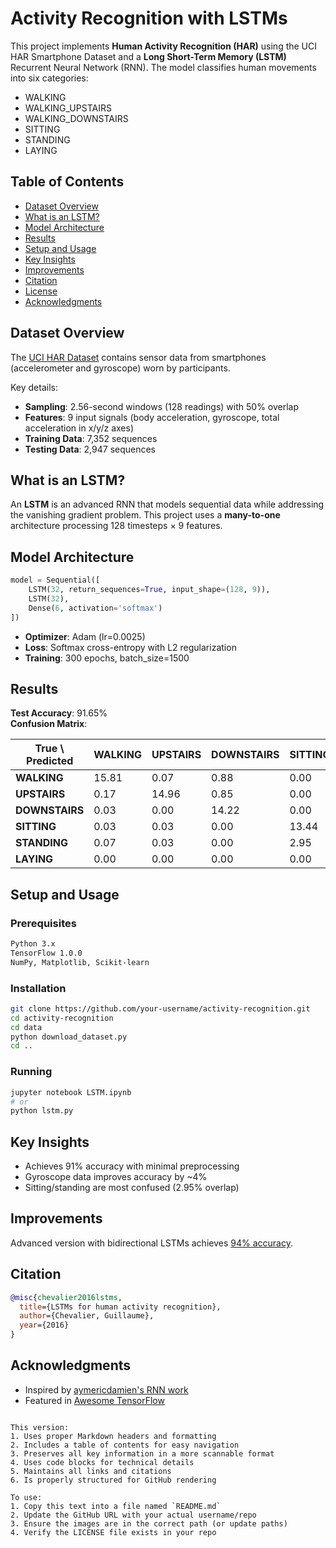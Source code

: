 
# Activity Recognition with LSTMs

This project implements **Human Activity Recognition (HAR)** using the UCI HAR Smartphone Dataset and a **Long Short-Term Memory (LSTM)** Recurrent Neural Network (RNN). The model classifies human movements into six categories:

- WALKING
- WALKING_UPSTAIRS
- WALKING_DOWNSTAIRS
- SITTING
- STANDING
- LAYING

## Table of Contents
- [Dataset Overview](#dataset-overview)
- [What is an LSTM?](#what-is-an-lstm)
- [Model Architecture](#model-architecture)
- [Results](#results)
- [Setup and Usage](#setup-and-usage)
- [Key Insights](#key-insights)
- [Improvements](#improvements)
- [Citation](#citation)
- [License](#license)
- [Acknowledgments](#acknowledgments)

## Dataset Overview

The [UCI HAR Dataset](https://archive.ics.uci.edu/ml/datasets/Human+Activity+Recognition+Using+Smartphones) contains sensor data from smartphones (accelerometer and gyroscope) worn by participants.

Key details:
- **Sampling**: 2.56-second windows (128 readings) with 50% overlap
- **Features**: 9 input signals (body acceleration, gyroscope, total acceleration in x/y/z axes)
- **Training Data**: 7,352 sequences
- **Testing Data**: 2,947 sequences

## What is an LSTM?

An **LSTM** is an advanced RNN that models sequential data while addressing the vanishing gradient problem. This project uses a **many-to-one** architecture processing 128 timesteps × 9 features.

## Model Architecture

```python
model = Sequential([
    LSTM(32, return_sequences=True, input_shape=(128, 9)),
    LSTM(32),
    Dense(6, activation='softmax')
])
```

- **Optimizer**: Adam (lr=0.0025)
- **Loss**: Softmax cross-entropy with L2 regularization
- **Training**: 300 epochs, batch_size=1500

## Results

**Test Accuracy**: 91.65%  
**Confusion Matrix**:

| True \ Predicted | WALKING | UPSTAIRS | DOWNSTAIRS | SITTING | STANDING | LAYING |
|------------------|---------|----------|------------|---------|----------|--------|
| **WALKING**      | 15.81   | 0.07     | 0.88       | 0.00    | 0.07     | 0.00   |
| **UPSTAIRS**     | 0.17    | 14.96    | 0.85       | 0.00    | 0.00     | 0.00   |
| **DOWNSTAIRS**   | 0.03    | 0.00     | 14.22      | 0.00    | 0.00     | 0.00   |
| **SITTING**      | 0.03    | 0.03     | 0.00       | 13.44   | 2.95     | 0.20   |
| **STANDING**     | 0.07    | 0.03     | 0.00       | 2.95    | 15.00    | 0.00   |
| **LAYING**       | 0.00    | 0.00     | 0.00       | 0.00    | 0.00     | 18.22  |

## Setup and Usage

### Prerequisites
```bash
Python 3.x
TensorFlow 1.0.0
NumPy, Matplotlib, Scikit-learn
```

### Installation
```bash
git clone https://github.com/your-username/activity-recognition.git
cd activity-recognition
cd data
python download_dataset.py
cd ..
```

### Running
```bash
jupyter notebook LSTM.ipynb
# or
python lstm.py
```

## Key Insights
- Achieves 91% accuracy with minimal preprocessing
- Gyroscope data improves accuracy by ~4%
- Sitting/standing are most confused (2.95% overlap)

## Improvements
Advanced version with bidirectional LSTMs achieves [94% accuracy](https://github.com/guillaume-chevalier/HAR-stacked-residual-bidir-LSTMs).

## Citation
```bibtex
@misc{chevalier2016lstms,
  title={LSTMs for human activity recognition},
  author={Chevalier, Guillaume},
  year={2016}
}
```


## Acknowledgments
- Inspired by [aymericdamien's RNN work](https://github.com/aymericdamien)
- Featured in [Awesome TensorFlow](https://github.com/jtoy/awesome-tensorflow)
```

This version:
1. Uses proper Markdown headers and formatting
2. Includes a table of contents for easy navigation
3. Preserves all key information in a more scannable format
4. Uses code blocks for technical details
5. Maintains all links and citations
6. Is properly structured for GitHub rendering

To use:
1. Copy this text into a file named `README.md`
2. Update the GitHub URL with your actual username/repo
3. Ensure the images are in the correct path (or update paths)
4. Verify the LICENSE file exists in your repo
